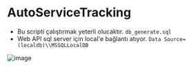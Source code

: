 # AutoServiceTracking

- Bu scripti çalıştırmak yeterli olucaktır. `db_generate.sql` 
- Web API sql server için local'e bağlantı atıyor. `Data Source=(localdb)\\MSSQLLocalDB`


![image](https://github.com/user-attachments/assets/99f84527-2505-4dfd-8693-a699abddd338)
